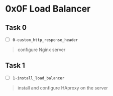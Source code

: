 # 0x0F Load Balancer

## Task 0
- [ ] `0-custom_http_response_header`
> configure Nginx server

## Task 1
- [ ] `1-install_load_balancer`
> install and configure HAproxy on the server
